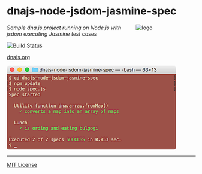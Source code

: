 # dnajs-node-jsdom-jasmine-spec
<img src=https://dnajs.org/graphics/dnajs-logo.png align=right width=160 alt=logo>

_Sample dna.js project running on Node.js with jsdom executing Jasmine test cases_

[![Build Status](https://travis-ci.org/dnajs/dnajs-node-jsdom-jasmine-spec.svg)](https://travis-ci.org/dnajs/dnajs-node-jsdom-jasmine-spec)

[dnajs.org](https://dnajs.org)

![screenshot](screenshot.png)

---
[MIT License](LICENSE.txt)
